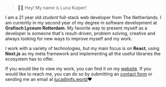 > 👋🏻 Hey! My name is Luca Kuiper!

I am a 21 year old _student_ full-stack web developer from The Netherlands. I am currently in my second year of my degree in software development at **Grafisch Lyceum Rotterdam**. My favorite way to present myself as a developer is someone that's result-driven, problem solving, creative and always looking for new ways to improve myself and my work.

I work with a variety of technologies, but my main focus is on **React**, using **Next.js** as my meta framework and implementing all the useful libraries the ecosystem has to offer.

If you would like to view my work, you can find it on my [website](https://infs.world). If you would like to reach me, you can do so by submitting an [contact form](https://infs.world/contact) or sending me an email at [luca@infs.world](mailto:luca@infs.world)❤️
